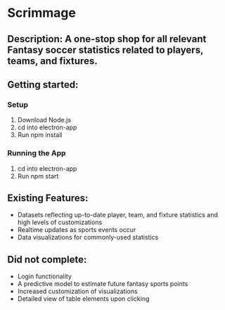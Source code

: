 # Scrimmage

## Description: A one-stop shop for all relevant Fantasy soccer statistics related to players, teams, and fixtures. 

## Getting started:

### Setup

1. Download Node.js
2. cd into electron-app
3. Run npm install

### Running the App

1. cd into electron-app
2. Run npm start

## Existing Features:

- Datasets reflecting up-to-date player, team, and fixture statistics and high levels of customizations
- Realtime updates as sports events occur
- Data visualizations for commonly-used statistics

## Did not complete:

- Login functionality
- A predictive model to estimate future fantasy sports points
- Increased customization of visualizations
- Detailed view of table elements upon clicking


